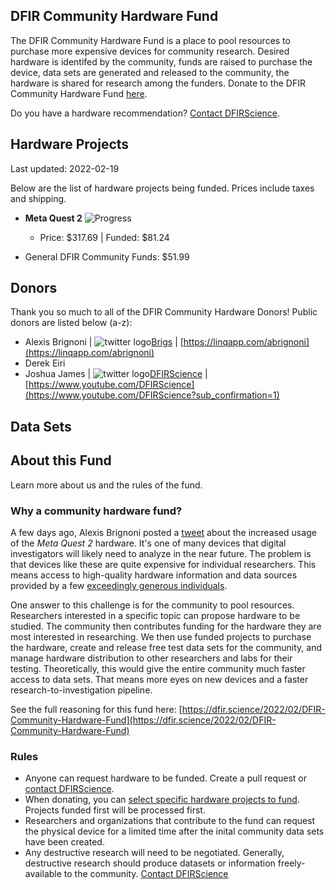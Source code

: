## DFIR Community Hardware Fund

The DFIR Community Hardware Fund is a place to pool resources to purchase more expensive devices for community research. Desired hardware is identifed by the community, funds are raised to purchase the device, data sets are generated and released to the community, the hardware is shared for research among the funders. Donate to the DFIR Community Hardware Fund [here](https://www.paypal.com/donate/?hosted_button_id=S3GXPSXT8QRGL).

Do you have a hardware recommendation? [Contact DFIRScience](https://dfir.science/contact).

## Hardware Projects

Last updated: 2022-02-19

Below are the list of hardware projects being funded. Prices include taxes and shipping.

* **Meta Quest 2** ![Progress](https://progress-bar.dev/81/?scale=317&width=200&color=babaca&suffix=$)
  * Price: $317.69 | Funded: $81.24

* General DFIR Community Funds: $51.99

## Donors

Thank you so much to all of the DFIR Community Hardware Donors! Public donors are listed below (a-z):

* Alexis Brignoni | ![twitter logo](http://i.imgur.com/wWzX9uB.png)[Brigs](https://twitter.com/AlexisBrignoni) | [https://linqapp.com/abrignoni](https://linqapp.com/abrignoni)
* Derek Eiri
* Joshua James | ![twitter logo](http://i.imgur.com/wWzX9uB.png)[DFIRScience](https://twitter.com/dfirscience) | [https://www.youtube.com/DFIRScience](https://www.youtube.com/DFIRScience?sub_confirmation=1)

## Data Sets

## About this Fund

Learn more about us and the rules of the fund.

### Why a community hardware fund?

A few days ago, Alexis Brignoni posted a [tweet](https://twitter.com/AlexisBrignoni/status/1490758627489103882?s=20&t=dPy6eilC_Vf0p5lK39WTXw) about the increased usage of the *Meta Quest 2* hardware. It's one of many devices that digital investigators will likely need to analyze in the near future. The problem is that devices like these are quite expensive for individual researchers. This means access to high-quality hardware information and data sources provided by a few [exceedingly generous individuals](https://thebinaryhick.blog/2021/12/17/android-12-image-now-available/).

One answer to this challenge is for the community to pool resources. Researchers interested in a specific topic can propose hardware to be studied. The community then contributes funding for the hardware they are most interested in researching. We then use funded projects to purchase the hardware, create and release free test data sets for the community, and manage hardware distribution to other researchers and labs for their testing. Theoretically, this would give the entire community much faster access to data sets. That means more eyes on new devices and a faster research-to-investigation pipeline.

See the full reasoning for this fund here: [https://dfir.science/2022/02/DFIR-Community-Hardware-Fund](https://dfir.science/2022/02/DFIR-Community-Hardware-Fund)

### Rules

* Anyone can request hardware to be funded. Create a pull request or [contact DFIRScience](https://dfir.science/contact).
* When donating, you can [select specific hardware projects to fund](https://www.paypal.com/donate/?hosted_button_id=S3GXPSXT8QRGL). Projects funded first will be processed first.
* Researchers and organizations that contribute to the fund can request the physical device for a limited time after the inital community data sets have been created.
* Any destructive research will need to be negotiated. Generally, destructive research should produce datasets or information freely-available to the community. [Contact DFIRScience](https://dfir.science/contact)
